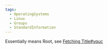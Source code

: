 ```yaml
---
tags:
  - OperatingSystems
  - Linux
  - Groups
  - StandardInformation
---
```

Essentially means Root, see [Fetching Title#yquc](https://infosecwriteups.com/htb-falafel-writeup-oswe-prep-3b8b56b64076)